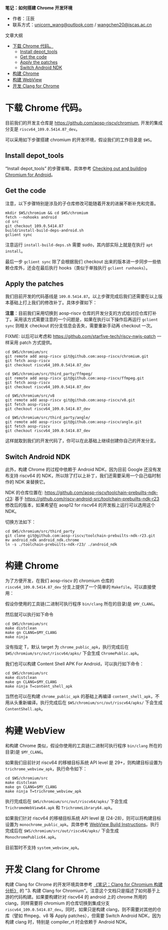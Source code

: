 **笔记：如何搭建 Chrome 开发环境**

- 作者：汪辰
- 联系方式：<unicorn_wang@outlook.com> / <wangchen20@iscas.ac.cn>

文章大纲

<!-- TOC -->

- [下载 Chrome 代码。](#下载-chrome-代码)
	- [Install depot_tools](#install-depot_tools)
	- [Get the code](#get-the-code)
	- [Apply the patches](#apply-the-patches)
	- [Switch Android NDK](#switch-android-ndk)
- [构建 Chrome](#构建-chrome)
- [构建 WebView](#构建-webview)
- [开发 Clang for Chrome](#开发-clang-for-chrome)

<!-- /TOC -->

# 下载 Chrome 代码。

目前我们的开发主仓库是 <https://github.com/aosp-riscv/chromium>, 开发的集成分支是 `riscv64_109.0.5414.87_dev`。

可以采用如下步骤搭建 chromium 的开发环境，假设我们的工作目录是 `$WS`。

## Install depot_tools

“Install depot_tools” 的步骤省略，具体参考 [Checking out and building Chromium for Android][2]。

## Get the code

注意，以下步骤特别是涉及的子仓库修改可能随着开发的进展不断补充和完善。

```shell
mkdir $WS/chromium && cd $WS/chromium
fetch --nohooks android
cd src
git checkout 109.0.5414.87
build/install-build-deps-android.sh
gclient sync
```

注意运行 `install-build-deps.sh` 需要 sudo，其内部实际上就是在执行 `apt install`。

最后一步 `gclient sync` 除了会根据我们 checkout 出来的版本进一步同步一些依赖仓库外，还会在最后执行 hooks（类似于单独执行 `gclient runhooks`）。

## Apply the patches

我们目前开发的代码基线是 `109.0.5414.87`。以上步骤完成后我们还需要在以上版本基础上打上我们的修改补丁。具体步骤如下：

**注意**：目前我们采用切换到 aosp-riscv 仓库的开发分支的方式给对应仓库打补丁。采用该方式需要注意的一个问题是，如果在执行以下操作后再运行 `gclient sync` 则相关 checkout 的分支信息会丢失，需要重新手动再 checkout 一次。

FIXME: 以后可以考虑和 <https://github.com/starfive-tech/riscv-nwjs-patch> 一样采用 patch 方式提供。

```shell
cd $WS/chromium/src
git remote add aosp-riscv git@github.com:aosp-riscv/chromium.git
git fetch aosp-riscv
git checkout riscv64_109.0.5414.87_dev

cd $WS/chromium/src/third_party/ffmpeg/
git remote add aosp-riscv git@github.com:aosp-riscv/ffmpeg.git
git fetch aosp-riscv 
git checkout riscv64_109.0.5414.87_dev 

cd $WS/chromium/src/v8
git remote add aosp-riscv git@github.com:aosp-riscv/v8.git
git fetch aosp-riscv
git checkout riscv64_109.0.5414.87_dev 

cd $WS/chromium/src/third_party/angle/
git remote add aosp-riscv git@github.com:aosp-riscv/angle.git
git fetch aosp-riscv 
git checkout riscv64_109.0.5414.87_dev 
```
这样就取到我们的开发代码了，你可以在此基础上继续创建你自己的开发分支。

## Switch Android NDK

此外，构建 Chrome 的过程中依赖于 Android NDK，因为目前 Google 还没有发布支持 riscv64 的 NDK，所以除了打以上补丁，我们还需要采用一个自己临时制作的 NDK 来替换它。

NDK 的仓库位置在: <https://github.com/aosp-riscv/toolchain-prebuilts-ndk-r23>: 基于 <https://github.com/riscv-android-src/toolchain-prebuilts-ndk-r23> 修改后的版本，如果希望在 aosp12 for riscv64 的开发板上运行可以选用这个 NDK。

切换方法如下：
```shell
cd $WS/chromium/src/third_party
git clone git@github.com:aosp-riscv/toolchain-prebuilts-ndk-r23.git
mv android_ndk android_ndk.chrome
ln -s ./toolchain-prebuilts-ndk-r23/ ./android_ndk
```

# 构建 Chrome

为了方便开发，在我们 aosp-riscv 的 chromium 仓库的 `riscv64_109.0.5414.87_dev` 分支上提供了一个简单的 `Makefile`。可以直接使用：

假设你使用的工具链(二进制可执行程序 `bin/clang` 所在的目录)是 `$MY_CLANG`。

然后就可以执行如下命令
```shell
cd $WS/chromium/src
make distclean
make gn CLANG=$MY_CLANG
make ninja
```

没有指定 T，默认 target 为 `chrome_public_apk`，执行完成后在 `$WS/chromium/src/out/riscv64/apks/` 下会生成 `ChromePublic.apk`。

我们也可以构建 Content Shell APK For Android，可以执行如下命令：
```shell
cd $WS/chromium/src
make distclean
make gn CLANG=$MY_CLANG
make ninja T=content_shell_apk
```
当然也可以在构建 `chrome_public_apk` 的基础上再编译 `content_shell_apk`，不用从头重新编译。执行完成后在 `$WS/chromium/src/out/riscv64/apks/` 下会生成 `ContentShell.apk`。


# 构建 WebView

和构建 Chrome 类似，假设你使用的工具链(二进制可执行程序 `bin/clang` 所在的目录)是 `$MY_CLANG`。

如果我们目前针对 riscv64 的移植目标系统 API level 是 29+，则构建目标设置为 `trichrome_webview_apk`，执行命令如下：

```shell
cd $WS/chromium/src
make distclean
make gn CLANG=$MY_CLANG
make ninja T=trichrome_webview_apk
```

执行完成后在 `$WS/chromium/src/out/riscv64/apks/` 下会生成 `TrichromeWebView64.apk` 和 `TrichromeLibrary64.apk`。

如果我们针对 riscv64 的移植目标系统 API level 是 (24-28)，则可以将构建目标设置为 `monochrome_public_apk`。具体参考 [WebView Build Instructions][3]。执行完成后在 `$WS/chromium/src/out/riscv64/apks/` 下会生成 `MonochromePublic64.apk`。

目前暂时不支持 `system_webview_apk`。

# 开发 Clang for Chrome

构建 Clang for Chrome 的开发环境具体参考 [《笔记：Clang for Chromium 构建分析》][1] 的 "3. 构建 Clang for Chromium"。注意这个文档只是描述了如何基于上游的代码构建。如果要构建针对 riscv64 的 android 上的 chrome 所用的 clang，同样需要将 chromium 的仓库切换到集成分支 `riscv64_109.0.5414.87_dev`。同时，如果只是构建 clang，则不需要对其他的仓库（譬如 ffmpeg、v8 等 Apply patches），但需要 Switch Android NDK，因为构建 clang 时，特别是 compiler_rt 时会依赖于 Android NDK。

[1]:../../articles/20230201-chrome-clang-build.md
[2]:https://chromium.googlesource.com/chromium/src.git/+/HEAD/docs/android_build_instructions.md
[3]:https://chromium.googlesource.com/chromium/src/+/HEAD/android_webview/docs/build-instructions.md
